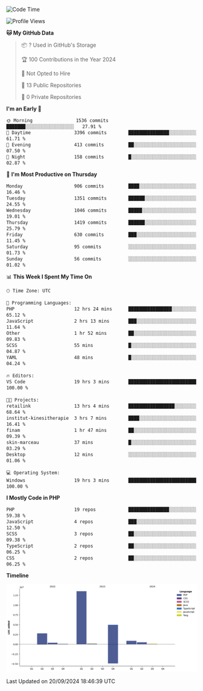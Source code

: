 <!--START_SECTION:waka-->
![Code Time](http://img.shields.io/badge/Code%20Time-1%2C913%20hrs%205%20mins-blue)

![Profile Views](http://img.shields.io/badge/Profile%20Views-0-blue)

**🐱 My GitHub Data** 

> 📦 ? Used in GitHub's Storage 
 > 
> 🏆 100 Contributions in the Year 2024
 > 
> 🚫 Not Opted to Hire
 > 
> 📜 13 Public Repositories 
 > 
> 🔑 0 Private Repositories 
 > 
**I'm an Early 🐤** 

```text
🌞 Morning                1536 commits        ███████░░░░░░░░░░░░░░░░░░   27.91 % 
🌆 Daytime                3396 commits        ███████████████░░░░░░░░░░   61.71 % 
🌃 Evening                413 commits         ██░░░░░░░░░░░░░░░░░░░░░░░   07.50 % 
🌙 Night                  158 commits         █░░░░░░░░░░░░░░░░░░░░░░░░   02.87 % 
```
📅 **I'm Most Productive on Thursday** 

```text
Monday                   906 commits         ████░░░░░░░░░░░░░░░░░░░░░   16.46 % 
Tuesday                  1351 commits        ██████░░░░░░░░░░░░░░░░░░░   24.55 % 
Wednesday                1046 commits        █████░░░░░░░░░░░░░░░░░░░░   19.01 % 
Thursday                 1419 commits        ██████░░░░░░░░░░░░░░░░░░░   25.79 % 
Friday                   630 commits         ███░░░░░░░░░░░░░░░░░░░░░░   11.45 % 
Saturday                 95 commits          ░░░░░░░░░░░░░░░░░░░░░░░░░   01.73 % 
Sunday                   56 commits          ░░░░░░░░░░░░░░░░░░░░░░░░░   01.02 % 
```


📊 **This Week I Spent My Time On** 

```text
🕑︎ Time Zone: UTC

💬 Programming Languages: 
PHP                      12 hrs 24 mins      ████████████████░░░░░░░░░   65.12 % 
JavaScript               2 hrs 13 mins       ███░░░░░░░░░░░░░░░░░░░░░░   11.64 % 
Other                    1 hr 52 mins        ██░░░░░░░░░░░░░░░░░░░░░░░   09.83 % 
SCSS                     55 mins             █░░░░░░░░░░░░░░░░░░░░░░░░   04.87 % 
YAML                     48 mins             █░░░░░░░░░░░░░░░░░░░░░░░░   04.24 % 

🔥 Editors: 
VS Code                  19 hrs 3 mins       █████████████████████████   100.00 % 

🐱‍💻 Projects: 
retailink                13 hrs 4 mins       █████████████████░░░░░░░░   68.64 % 
institut-kinesitherapie  3 hrs 7 mins        ████░░░░░░░░░░░░░░░░░░░░░   16.41 % 
finam                    1 hr 47 mins        ██░░░░░░░░░░░░░░░░░░░░░░░   09.39 % 
skin-marceau             37 mins             █░░░░░░░░░░░░░░░░░░░░░░░░   03.29 % 
Desktop                  12 mins             ░░░░░░░░░░░░░░░░░░░░░░░░░   01.06 % 

💻 Operating System: 
Windows                  19 hrs 3 mins       █████████████████████████   100.00 % 
```

**I Mostly Code in PHP** 

```text
PHP                      19 repos            ███████████████░░░░░░░░░░   59.38 % 
JavaScript               4 repos             ███░░░░░░░░░░░░░░░░░░░░░░   12.50 % 
SCSS                     3 repos             ██░░░░░░░░░░░░░░░░░░░░░░░   09.38 % 
TypeScript               2 repos             ██░░░░░░░░░░░░░░░░░░░░░░░   06.25 % 
CSS                      2 repos             ██░░░░░░░░░░░░░░░░░░░░░░░   06.25 % 
```



**Timeline**

![Lines of Code chart](https://raw.githubusercontent.com/tahar-elgunaoui/tahar-elgunaoui/main/assets/bar_graph.png)


 Last Updated on 20/09/2024 18:46:39 UTC
<!--END_SECTION:waka-->
